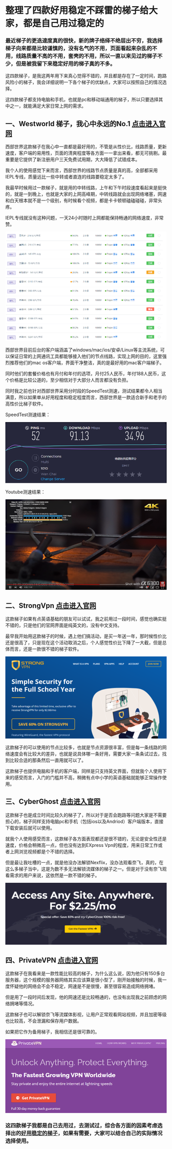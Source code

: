 # 整理了四款好用稳定不踩雷的梯子给大家，都是自己用过稳定的

### 最近梯子的更迭速度真的很快，新的牌子络绎不绝层出不穷，我选择梯子向来都是比较谨慎的，没有名气的不用，页面看起来杂乱的不用，线路质量不高的不用，套壳的不用，所以一直以来见过的梯子不少，但是被我留下来稳定好用的梯子真的不多。

这四款梯子，是我这两年用下来真心觉得不错的，并且都是存在了一定时间，跑路风险小的梯子，我会详细说明一下各个梯子的优缺点，大家可以按照自己的情况选择。

这四款梯子都支持电脑和手机，也就是pc和移动端通用的梯子，所以只要选择其中之一，就能满足大家日常上网的需求。

## 一、Westworld 梯子，我心中永远的No.1   [点击进入官网](https://xbsj3462.fun/i/art048)

西部世界这款梯子在我心中一直都是最好用的，不管是从性价比，线路质量，更新速度，客户端的易用性，页面的清爽程度等各方面一一拿出来看，都无可挑剔。最重要是它提供了新注册用户三天免费试用期，大大降低了试错成本。

我个人的使用感觉下来而言，西部世界的线路节点质量是真的高，全部都采用IEPL专线，质量远比一些中转或者直连的线路要稳定太多了。

我最早时候用过一款梯子，就是用的中转线路，上午和下午时段速度看起来是挺快的，就是一到晚上，也就是大家的上网高峰期，中转线路就会出现网络堵塞，网速和白天根本就不是一个级别，有时候看个视频，都是卡卡顿顿磕磕碰碰，非常头疼。

IEPL专线就没有这种问题，一天24小时随时上网都能保持畅通的网络速度，非常赞。

![mac 梯子](images/1.png)

西部世界目前后台的客户端涵盖了windows/mac/ios/安卓/Linux等主流系统，可以保证日常的上网通讯工具都能够接入他们的节点线路，实现上网的目的，这里强烈推荐他们的mac os客户端，界面干净整洁，真的是最好用的mac客户端梯子。

同时他们的套餐价格也有月付和年付的选项，月付25人民币，年付188人民币，这个价格是比较公道的，至少相信对于大部分人而言都没有负担。

同时我之前也针对西部世界采用分时段的SpeedTest测速，测试结果都令人相当满意，所以如果单从好用程度和稳定程度而言，西部世界是一款适合新手和老手的高性价比梯子软件。

SpeedTest测速结果：

![pc梯子](images/5.png)

Youtube测速结果：

![免费梯子](images/6.png)

## 二、StrongVpn  [点击进入官网](https://strongvpn.com/)

这款梯子如果有点英语基础的朋友可以试试，我之前用过一段时间，感觉也确实挺不错的，只是他们的官网界面是纯英文的，没有中文支持。

最早我开始用这款梯子的时候，遇上他们搞活动，是买一年送一年，那时候性价比还是很高了，只是现在这个活动取消之后，个人感觉性价比下降了一大截，但是总体而言，还是一款很不错的梯子软件。

![好用的梯子推荐](images/2.png)

这款梯子的可以使用的节点比较多，也就是节点资源很丰富，但是每一条线路的网络速度会有比较大的差异，也就是说具体哪一条好用，需要大家一条条试过去，找到比较合适的那条然后一直用就可以了。

这款梯子也提供电脑和手机的客户端，同样是只支持英文界面，但就我个人使用下来的感受而言，入门的门槛并不高，稍微有点中小学的英语基础就能够正常操作使用。

## 三、CyberGhost  [点击进入官网](https://www.cyberghostvpn.com/)

这款梯子也是成立时间比较久的梯子了，所以对于是否会跑路等问题大家是不需要担心的，梯子同样支持电脑pc和手机（包括ios以及Andriod）客户端版本，直接下载安装后就可以使用。

就我个人使用感受而言，这款梯子各方面表现都还是很不错的，无论是安全性还是速度，价格会稍微高一点，但也没有达到EXpress Vpn的程度，用来日常工作或者上网浏览视频都是个不错的选择。

但是最让我吐槽的一点，就是他没办法解锁Nexflix，没办法观看奈飞，真的，在这么多梯子当中，这是为数不多无法解锁流媒体的梯子之一。但是对于没有奈飞观看需求的用户来说，这依然是一款不错的梯子。

![翻墙方法](images/3.png)

## 四、PrivateVPN   [点击进入官网](https://privatevpn.com/)

这款梯子在我看来是一款性能比较高的梯子，为什么这么说，因为他只有150多台服务器，这个规模的服务器网络其实应该算是很小型了，刚开始接触的时候，我一度怀疑他的网络会不会不稳定，网速是不是很慢，甚至很容易造成网络拥堵。

但是用了一段时间后发现，他的网速还是比较畅通的，也没有出现我之前顾虑的网络拥堵等情况。

这款梯子也可以解锁奈飞等流媒体影视，让用户正常观看网站视频，并且加密等级也比较高，不会泄漏和保存用户数据。

如果把它作为备用梯子，我相信还是很可靠的。

![电脑用vpn](images/4.png)

### 这四款梯子我都是自己去用过，去测试过，综合各方面的因素考虑选择出的[好用稳定的梯子](https://github.com/yourkind/cepingVPN)，如果有需要，大家可以结合自己的实际情况选择使用。
